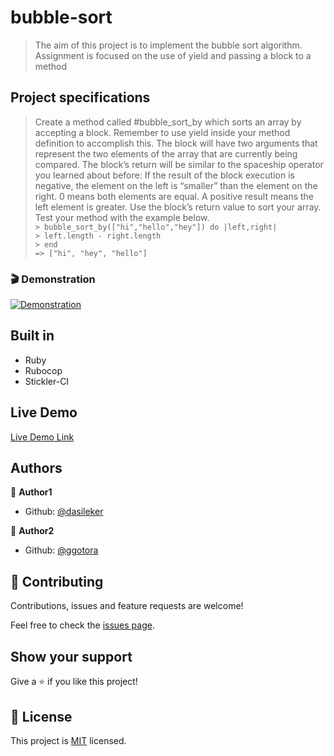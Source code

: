 # bubble-sort

> The aim of this project is to implement the bubble sort algorithm. Assignment is focused on the use of yield and passing a block to a method

## Project specifications
> Create a method called #bubble_sort_by which sorts an array by accepting a block. Remember to use yield inside your method definition to accomplish this. The block will have two arguments that represent the two elements of the array that are currently being compared. The block’s return will be similar to the spaceship operator you learned about before: If the result of the block execution is negative, the element on the left is “smaller” than the element on the right. 0 means both elements are equal. A positive result means the left element is greater. Use the block’s return value to sort your array. Test your method with the example below.   
 ``> bubble_sort_by(["hi","hello","hey"]) do |left,right|  ``      
  ``> left.length - right.length``   
  `` > end  ``  
 `` => ["hi", "hey", "hello"] 
  ``

### 🎬 Demonstration

<a href="bubble-sort.gif" target="_blank"> <img alt="Demonstration" src="bubble-sort.gif"/></a>


## Built in

- Ruby
- Rubocop
- Stickler-CI

## Live Demo

[Live Demo Link](https://repl.it/@zerradi/bubblesort#main.rb)


## Authors

👤 **Author1**

- Github: [@dasileker](https://github.com/dasileker)

👤 **Author2**

- Github: [@ggotora](https://github.com/ggotora)

## 🤝 Contributing

Contributions, issues and feature requests are welcome!

Feel free to check the [issues page](issues/).

## Show your support

Give a ⭐️ if you like this project!

## 📝 License

This project is [MIT](lic.url) licensed.